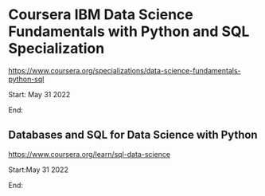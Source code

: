 # Coursera IBM Data Science Fundamentals with Python and SQL Specialization

https://www.coursera.org/specializations/data-science-fundamentals-python-sql

Start: May 31 2022

End:

## Databases and SQL for Data Science with Python

https://www.coursera.org/learn/sql-data-science

Start:May 31 2022

End:
